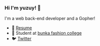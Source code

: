 ###  Hi I'm yuzuy! 👋

I'm a web back-end developer and a Gopher!

- 👔 [Resume](https://github.com/yuzuy/resume)
- 🏫 Student at [bunka fashion college](https://bunka-fc.ac.jp)
- 🐦 [Twitter](https://twitter.com/re_yuzuy)
